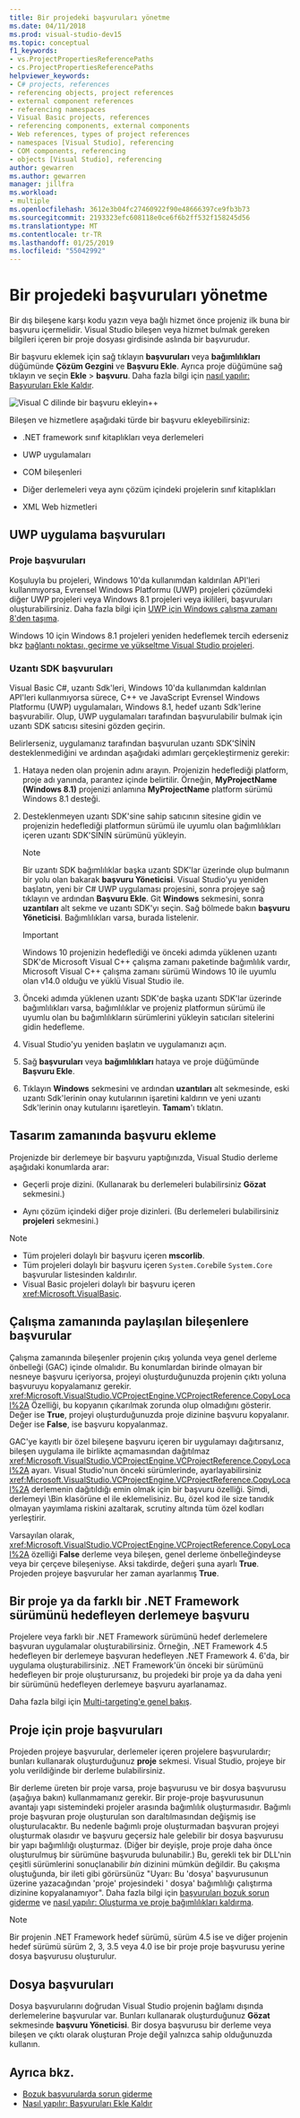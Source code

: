 ```yaml
---
title: Bir projedeki başvuruları yönetme
ms.date: 04/11/2018
ms.prod: visual-studio-dev15
ms.topic: conceptual
f1_keywords:
- vs.ProjectPropertiesReferencePaths
- cs.ProjectPropertiesReferencePaths
helpviewer_keywords:
- C# projects, references
- referencing objects, project references
- external component references
- referencing namespaces
- Visual Basic projects, references
- referencing components, external components
- Web references, types of project references
- namespaces [Visual Studio], referencing
- COM components, referencing
- objects [Visual Studio], referencing
author: gewarren
ms.author: gewarren
manager: jillfra
ms.workload:
- multiple
ms.openlocfilehash: 3612e3b04fc27460922f90e48666397ce9fb3b73
ms.sourcegitcommit: 2193323efc608118e0ce6f6b2ff532f158245d56
ms.translationtype: MT
ms.contentlocale: tr-TR
ms.lasthandoff: 01/25/2019
ms.locfileid: "55042992"
---
```

# <a name="manage-references-in-a-project"></a>Bir projedeki başvuruları yönetme

Bir dış bileşene karşı kodu yazın veya bağlı hizmet önce projeniz ilk buna bir başvuru içermelidir. Visual Studio bileşen veya hizmet bulmak gereken bilgileri içeren bir proje dosyası girdisinde aslında bir başvurudur.

Bir başvuru eklemek için sağ tıklayın **başvuruları** veya **bağımlılıkları** düğümünde **Çözüm Gezgini** ve **Başvuru Ekle**. Ayrıca proje düğümüne sağ tıklayın ve seçin **Ekle** > **başvuru**. Daha fazla bilgi için [nasıl yapılır: Başvuruları Ekle Kaldır](../ide/how-to-add-or-remove-references-by-using-the-reference-manager.md).

![Visual C dilinde bir başvuru ekleyin&#43;&#43;](../ide/media/vs2015_cpp_add_reference.png)

Bileşen ve hizmetlere aşağıdaki türde bir başvuru ekleyebilirsiniz:

- .NET framework sınıf kitaplıkları veya derlemeleri

- UWP uygulamaları

- COM bileşenleri

- Diğer derlemeleri veya aynı çözüm içindeki projelerin sınıf kitaplıkları

- XML Web hizmetleri

## <a name="uwp-app-references"></a>UWP uygulama başvuruları

### <a name="project-references"></a>Proje başvuruları

Koşuluyla bu projeleri, Windows 10'da kullanımdan kaldırılan API'leri kullanmıyorsa, Evrensel Windows Platformu (UWP) projeleri çözümdeki diğer UWP projeleri veya Windows 8.1 projeleri veya ikilileri, başvuruları oluşturabilirsiniz. Daha fazla bilgi için [UWP için Windows çalışma zamanı 8'den taşıma](/windows/uwp/porting/w8x-to-uwp-root).

Windows 10 için Windows 8.1 projeleri yeniden hedeflemek tercih ederseniz bkz [bağlantı noktası, geçirme ve yükseltme Visual Studio projeleri](../porting/port-migrate-and-upgrade-visual-studio-projects.md).

### <a name="extension-sdk-references"></a>Uzantı SDK başvuruları

Visual Basic C#, uzantı Sdk'leri, Windows 10'da kullanımdan kaldırılan API'leri kullanmıyorsa sürece, C++ ve JavaScript Evrensel Windows Platformu (UWP) uygulamaları, Windows 8.1, hedef uzantı Sdk'lerine başvurabilir. Olup, UWP uygulamaları tarafından başvurulabilir bulmak için uzantı SDK satıcısı sitesini gözden geçirin.

Belirlerseniz, uygulamanız tarafından başvurulan uzantı SDK'SİNİN desteklenmediğini ve ardından aşağıdaki adımları gerçekleştirmeniz gerekir:

1. Hataya neden olan projenin adını arayın. Projenizin hedeflediği platform, proje adı yanında, parantez içinde belirtilir. Örneğin, **MyProjectName (Windows 8.1)** projenizi anlamına **MyProjectName** platform sürümü Windows 8.1 desteği.

1. Desteklenmeyen uzantı SDK'sine sahip satıcının sitesine gidin ve projenizin hedeflediği platformun sürümü ile uyumlu olan bağımlılıkları içeren uzantı SDK'SİNİN sürümünü yükleyin.

    > [!NOTE]
    > Bir uzantı SDK bağımlılıklar başka uzantı SDK'lar üzerinde olup bulmanın bir yolu olan bakarak **başvuru Yöneticisi**. Visual Studio'yu yeniden başlatın, yeni bir C# UWP uygulaması projesini, sonra projeye sağ tıklayın ve ardından **Başvuru Ekle**. Git **Windows** sekmesini, sonra **uzantıları** alt sekme ve uzantı SDK'yı seçin. Sağ bölmede bakın **başvuru Yöneticisi**. Bağımlılıkları varsa, burada listelenir.

    > [!IMPORTANT]
    > Windows 10 projenizin hedeflediği ve önceki adımda yüklenen uzantı SDK'de Microsoft Visual C++ çalışma zamanı paketinde bağımlılık vardır, Microsoft Visual C++ çalışma zamanı sürümü Windows 10 ile uyumlu olan v14.0 olduğu ve yüklü Visual Studio ile.

1. Önceki adımda yüklenen uzantı SDK'de başka uzantı SDK'lar üzerinde bağımlılıkları varsa, bağımlılıklar ve projeniz platformun sürümü ile uyumlu olan bu bağımlılıkların sürümlerini yükleyin satıcıları sitelerini gidin hedefleme.

1. Visual Studio'yu yeniden başlatın ve uygulamanızı açın.

1. Sağ **başvuruları** veya **bağımlılıkları** hataya ve proje düğümünde **Başvuru Ekle**.

1. Tıklayın **Windows** sekmesini ve ardından **uzantıları** alt sekmesinde, eski uzantı Sdk'lerinin onay kutularının işaretini kaldırın ve yeni uzantı Sdk'lerinin onay kutularını işaretleyin. **Tamam**'ı tıklatın.

## <a name="add-a-reference-at-design-time"></a>Tasarım zamanında başvuru ekleme

Projenizde bir derlemeye bir başvuru yaptığınızda, Visual Studio derleme aşağıdaki konumlarda arar:

- Geçerli proje dizini. (Kullanarak bu derlemeleri bulabilirsiniz **Gözat** sekmesini.)

- Aynı çözüm içindeki diğer proje dizinleri. (Bu derlemeleri bulabilirsiniz **projeleri** sekmesini.)

> [!NOTE]
> - Tüm projeleri dolaylı bir başvuru içeren **mscorlib**.
> - Tüm projeleri dolaylı bir başvuru içeren `System.Core`bile `System.Core` başvurular listesinden kaldırılır.
> - Visual Basic projeleri dolaylı bir başvuru içeren <xref:Microsoft.VisualBasic>.

## <a name="references-to-shared-components-at-run-time"></a>Çalışma zamanında paylaşılan bileşenlere başvurular

Çalışma zamanında bileşenler projenin çıkış yolunda veya genel derleme önbelleği (GAC) içinde olmalıdır. Bu konumlardan birinde olmayan bir nesneye başvuru içeriyorsa, projeyi oluşturduğunuzda projenin çıktı yoluna başvuruyu kopyalamanız gerekir. <xref:Microsoft.VisualStudio.VCProjectEngine.VCProjectReference.CopyLocal%2A> Özelliği, bu kopyanın çıkarılmak zorunda olup olmadığını gösterir. Değer ise **True**, projeyi oluşturduğunuzda proje dizinine başvuru kopyalanır. Değer ise **False**, ise başvuru kopyalanmaz.

GAC'ye kayıtlı bir özel bileşene başvuru içeren bir uygulamayı dağıtırsanız, bileşen uygulama ile birlikte açmamasından dağıtılmaz <xref:Microsoft.VisualStudio.VCProjectEngine.VCProjectReference.CopyLocal%2A> ayarı. Visual Studio'nun önceki sürümlerinde, ayarlayabilirsiniz <xref:Microsoft.VisualStudio.VCProjectEngine.VCProjectReference.CopyLocal%2A> derlemenin dağıtıldığı emin olmak için bir başvuru özelliği. Şimdi, derlemeyi \Bin klasörüne el ile eklemelisiniz. Bu, özel kod ile size tanıdık olmayan yayımlama riskini azaltarak, scrutiny altında tüm özel kodları yerleştirir.

Varsayılan olarak, <xref:Microsoft.VisualStudio.VCProjectEngine.VCProjectReference.CopyLocal%2A> özelliği **False** derleme veya bileşen, genel derleme önbelleğindeyse veya bir çerçeve bileşeniyse. Aksi takdirde, değeri şuna ayarlı **True**. Projeden projeye başvurular her zaman ayarlanmış **True**.

## <a name="reference-a-project-or-assembly-that-targets-a-different-version-of-the-net-framework"></a>Bir proje ya da farklı bir .NET Framework sürümünü hedefleyen derlemeye başvuru

Projelere veya farklı bir .NET Framework sürümünü hedef derlemelere başvuran uygulamalar oluşturabilirsiniz. Örneğin, .NET Framework 4.5 hedefleyen bir derlemeye başvuran hedefleyen .NET Framework 4. 6'da, bir uygulama oluşturabilirsiniz. .NET Framework'ün önceki bir sürümünü hedefleyen bir proje oluşturursanız, bu projedeki bir proje ya da daha yeni bir sürümünü hedefleyen derlemeye başvuru ayarlanamaz.

Daha fazla bilgi için [Multi-targeting'e genel bakış](../ide/visual-studio-multi-targeting-overview.md).

## <a name="project-to-project-references"></a>Proje için proje başvuruları

Projeden projeye başvurular, derlemeler içeren projelere başvurulardır; bunları kullanarak oluşturduğunuz **proje** sekmesi. Visual Studio, projeye bir yolu verildiğinde bir derleme bulabilirsiniz.

Bir derleme üreten bir proje varsa, proje başvurusu ve bir dosya başvurusu (aşağıya bakın) kullanmamanız gerekir. Bir proje-proje başvurusunun avantajı yapı sistemindeki projeler arasında bağımlılık oluşturmasıdır. Bağımlı proje başvuran proje oluşturulan son daraltılmasından değişmiş ise oluşturulacaktır. Bu nedenle bağımlı proje oluşturmadan başvuran projeyi oluşturmak olasıdır ve başvuru geçersiz hale gelebilir bir dosya başvurusu bir yapı bağımlılığı oluşturmaz. (Diğer bir deyişle, proje proje daha önce oluşturulmuş bir sürümüne başvuruda bulunabilir.) Bu, gerekli tek bir DLL'nin çeşitli sürümlerini sonuçlanabilir *bin* dizinini mümkün değildir. Bu çakışma oluştuğunda, bir ileti gibi görürsünüz "Uyarı: Bu 'dosya' başvurusunun üzerine yazacağından 'proje' projesindeki ' dosya' bağımlılığı çalıştırma dizinine kopyalanamıyor". Daha fazla bilgi için [başvuruları bozuk sorun giderme](../ide/troubleshooting-broken-references.md) ve [nasıl yapılır: Oluşturma ve proje bağımlılıkları kaldırma](../ide/how-to-create-and-remove-project-dependencies.md).

> [!NOTE]
> Bir projenin .NET Framework hedef sürümü, sürüm 4.5 ise ve diğer projenin hedef sürümü sürüm 2, 3, 3.5 veya 4.0 ise bir proje proje başvurusu yerine dosya başvurusu oluşturulur.

## <a name="file-references"></a>Dosya başvuruları

Dosya başvurularını doğrudan Visual Studio projenin bağlamı dışında derlemelerine başvurular var. Bunları kullanarak oluşturduğunuz **Gözat** sekmesinde **başvuru Yöneticisi**. Bir dosya başvurusu bir derleme veya bileşen ve çıktı olarak oluşturan Proje değil yalnızca sahip olduğunuzda kullanın.

## <a name="see-also"></a>Ayrıca bkz.

- [Bozuk başvurularda sorun giderme](../ide/troubleshooting-broken-references.md)
- [Nasıl yapılır: Başvuruları Ekle Kaldır](../ide/how-to-add-or-remove-references-by-using-the-reference-manager.md)
